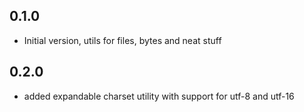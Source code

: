 ## 0.1.0

- Initial version, utils for files, bytes and neat stuff

## 0.2.0

- added expandable charset utility with support for utf-8 and utf-16
